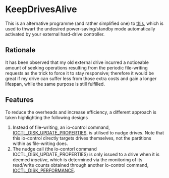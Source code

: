 # KeepDrivesAlive
This is an alternative programme (and rather simplified one) to [this](https://github.com/stsrki/KeepAliveHD), which is used to thwart the undesired power-saving/standby mode automatically activated by your external hard-drive controller.

## Rationale
It has been observed that my old external drive incurred a noticeable amount of seeking operations resulting from the periodic file-writing requests as the trick to force it to stay responsive; therefore it would be great if my drive can suffer less from those extra costs and gain a longer lifespan, while the same purpose is still fulfilled. 

## Features
To reduce the overheads and increase efficiency, a different approach is taken highlighting the following designs
1. Instead of file-writing, an io-control command, [IOCTL_DISK_UPDATE_PROPERTIES](https://docs.microsoft.com/en-us/windows/win32/api/winioctl/ni-winioctl-ioctl_disk_update_properties), is utilised to nudge drives. Note that this io-control directly targets drives themselves, not the partitions within as file-writing does.
2. The nudge call (the io-contorl command IOCTL_DISK_UPDATE_PROPERTIES) is only issued to a drive when it is deemed *inactive*, which is determined via the monitoring of its read/write counts obtained through another io-control command, [IOCTL_DISK_PERFORMANCE](https://docs.microsoft.com/en-us/windows/win32/api/winioctl/ni-winioctl-ioctl_disk_performance).
